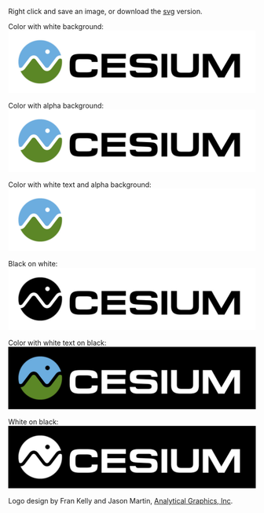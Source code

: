 Right click and save an image, or download the <a href="Cesium_Logo_Color.SVG">svg</a> version.

Color with white background:
<img src="logos/Cesium_Logo_Color.jpg" />

Color with alpha background:
<img src="logos/Cesium_Logo_Color_1.jpg" />

Color with white text and alpha background: 
<img src="logos/Cesium_Logo_Color_2.jpg" />

Black on white:
<img src="logos/Cesium_Logo_Black.jpg" />

Color with white text on black: 
<img src="logos/Cesium_Logo_Color_onBlack.jpg" />

White on black:
<img src="logos/Cesium_Logo_White.jpg" />

Logo design by Fran Kelly and Jason Martin, [Analytical Graphics, Inc](http://www.agi.com/).